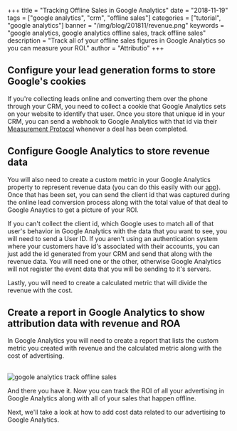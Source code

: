 +++
title = "Tracking Offline Sales in Google Analytics"
date = "2018-11-19"
tags = ["google analytics", "crm", "offline sales"]
categories = ["tutorial", "google analytics"]
banner = "/img/blog/201811/revenue.png"
keywords = "google analytics, google analytics offline sales, track offline sales"
description = "Track all of your offline sales figures in Google Analytics so you can measure your ROI."
author = "Attributio"
+++


## Configure your lead generation forms to store Google's cookies

If you're collecting leads online and converting them over the phone through your CRM, you need to collect a cookie that Google Analytics sets on your website to identify that user. Once you store that unique id in your CRM, you can send a webhook to Google Analytics with that id via their <a href="https://developers.google.com/analytics/devguides/collection/protocol/v1/parameters">Measurement Protocol</a> whenever a deal has been completed. 

## Configure Google Analytics to store revenue data

You will also need to create a custom metric in your Google Analytics property to represent revenue data (you can do this easily with our <a href="https://app.attribut.io?utm_medium=blog">app</a>). Once that has been set, you can send the client id that was captured during the online lead conversion process along with the total value of that deal to Google Anaytics to get a picture of your ROI.

If you can't collect the client id, which Google uses to match all of that user's behavior in Google Analytics with the data that you want to see, you will need to send a User ID. If you aren't using an authentication system where your customers have id's associated with their accounts, you can just add the id generated from your CRM and send that along with the revenue data. You will need one or the other, otherwise Google Analytics will not register the event data that you will be sending to it's servers.

Lastly, you will need to create a calculated metric that will divide the revenue with the cost.

## Create a report in Google Analytics to show attribution data with revenue and ROA

In Google Analytics you will need to create a report that lists the custom metric you created with revenue and the calculated metric along with the cost of advertising.

<br>

<img class="img-responsive img-thumbnail" src="/img/blog/201811/revenue.png" alt="gogole analytics track offline sales" />

<br>

And there you have it. Now you can track the ROI of all your advertising in Google Analytics along with all of your sales that happen offline.

Next, we'll take a look at how to add cost data related to our advertising to Google Analytics.
